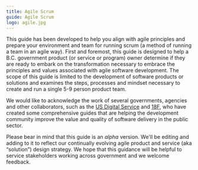 ```yaml
---
title: Agile Scrum
guide: Agile Scrum
logo: agile.jpg
---
```


This guide has been developed to help you align with agile principles and prepare your environment and team for running scrum (a method of running a team in an agile way). First and foremost, this guide is designed to help a B.C. government product (or service or program) owner determine if they are ready to embark on the transformation necessary to embrace the principles and values associated with agile software development. The scope of this guide is limited to the development of software products or solutions and examines the steps, processes and mindset necessary to create and run a single 5-9 person product team.

We would like to acknowledge the work of several governments, agencies and other collaborators, such as the [US Digital Service](https://playbook.cio.gov/) and [18F](https://18f.gsa.gov/), who have created some comprehensive guides that are helping the development community improve the value and quality of software delivery in the public sector.

Please bear in mind that this guide is an _alpha_ version. We'll be editing and adding to it to reflect our continually evolving agile product and service (aka “solution”) design strategy. We hope that this guidance will be helpful to service stakeholders working across government and we welcome feedback.
